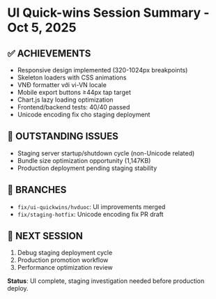 # UI Quick-wins Session Summary - Oct 5, 2025

## ✅ ACHIEVEMENTS
- Responsive design implemented (320-1024px breakpoints)
- Skeleton loaders with CSS animations
- VNĐ formatter với vi-VN locale  
- Mobile export buttons ≥44px tap target
- Chart.js lazy loading optimization
- Frontend/backend tests: 40/40 passed
- Unicode encoding fix cho staging deployment

## 🚧 OUTSTANDING ISSUES  
- Staging server startup/shutdown cycle (non-Unicode related)
- Bundle size optimization opportunity (1,147KB)
- Production deployment pending staging stability

## 📂 BRANCHES
- `fix/ui-quickwins/hvduoc`: UI improvements merged
- `fix/staging-hotfix`: Unicode encoding fix PR draft

## 🎯 NEXT SESSION
1. Debug staging deployment cycle
2. Production promotion workflow
3. Performance optimization review

**Status**: UI complete, staging investigation needed before production deploy.
